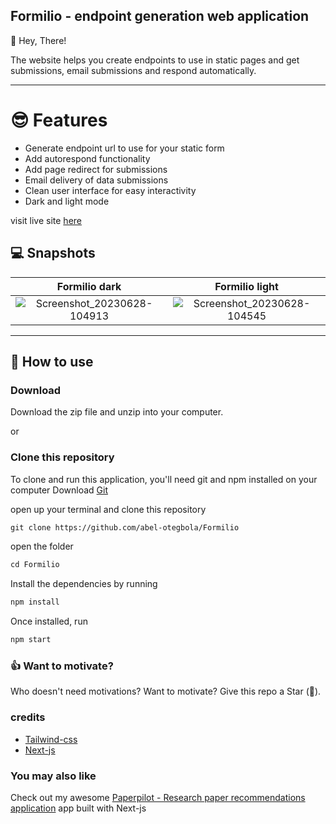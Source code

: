 ## Formilio - endpoint generation web application

👋 Hey, There! 

The website helps you create endpoints to use in static pages and get submissions, email submissions and respond automatically.

<hr>

# 😎 Features

- Generate endpoint url to use for your static form
- Add autorespond functionality
- Add page redirect for submissions
- Email delivery of data submissions
- Clean user interface for easy interactivity
- Dark and light mode

visit live site [here](https://formilio.com)

## 💻 Snapshots
Formilio dark             |  Formilio light
:-------------------------:|:-------------------------:
![Screenshot_20230628-104913](https://github.com/abel-otegbola/Formilio/assets/59369762/bb109e40-5249-484f-9f3f-85c8ba252f50)  | ![Screenshot_20230628-104545](https://github.com/abel-otegbola/Formilio/assets/59369762/94783e93-8a06-4f67-9f6c-f28a6b2a43fa)






<hr>

## 🤔 How to use

### Download
Download the zip file and unzip into your computer.

or


### Clone this repository
To clone and run this application, you'll need git and npm installed on your computer
Download [Git](https://git-scm.com)

open up your terminal and clone this repository

```md
git clone https://github.com/abel-otegbola/Formilio
```

open the folder 

```md
cd Formilio
```

Install the dependencies by running

```md
npm install
```

Once installed, run

```md
npm start
```

### 👍 Want to motivate?
Who doesn't need motivations? Want to motivate? Give this repo a Star (🌟).

### credits
- [Tailwind-css](https://tailwindcss.com/docs/guides/nextjs)
- [Next-js](https://nextjs.org)

### You may also like
Check out my awesome [Paperpilot - Research paper recommendations application](https://github.com/abel-otegbola/Paperpilot) app built with Next-js

